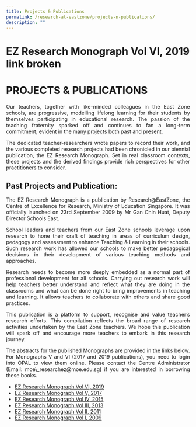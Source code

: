 ```yaml
---
title: Projects & Publications
permalink: /research-at-eastzone/projects-n-publications/
description: ""
---
```

# EZ Research Monograph Vol VI, 2019 link broken

# PROJECTS & PUBLICATIONS

<p style="text-align: justify;">Our teachers, together with like-minded colleagues in the East Zone schools, are progressive, modelling lifelong learning for their students by themselves participating in educational research. The passion of the teaching fraternity sparked off and continues to fan a long-term commitment, evident in the many projects both past and present.</p>

<p style="text-align: justify;">The dedicated teacher-researchers wrote papers to record their work, and the various completed research projects had been chronicled in our biennial publication, the EZ Research Monograph. Set in real classroom contexts, these projects and the derived findings provide rich perspectives for other practitioners to consider.</p>

## Past Projects and Publication:

<p style="text-align: justify;">The EZ Research Monograph is a publication by Research@EastZone, the Centre of Excellence for Research, Ministry of Education Singapore. It was officially launched on 23rd September 2009 by Mr Gan Chin Huat, Deputy Director Schools East.</p>

<p style="text-align: justify;">School leaders and teachers from our East Zone schools leverage upon research to hone their craft of teaching in areas of curriculum design, pedagogy and assessment to enhance Teaching & Learning in their schools. Such research work has allowed our schools to make better pedagogical decisions in their development of various teaching methods and approaches.</p>

<p style="text-align: justify;">Research needs to become more deeply embedded as a normal part of professional development for all schools. Carrying out research work will help teachers better understand and reflect what they are doing in the classrooms and what can be done right to bring improvements in teaching and learning. It allows teachers to collaborate with others and share good practices.</p>

<p style="text-align: justify;">This publication is a platform to support, recognise and value teacher’s research efforts. This compilation reflects the broad range of research activities undertaken by the East Zone teachers. We hope this publication will spark off and encourage more teachers to embark in this research journey.</p>

<p style="text-align: justify;">The abstracts for the published Monographs are provided in the links below. For Monographs V and VI (2017 and 2019 publications), you need to login into OPAL to view them online. Please contact the Centre Administrator (Email: moe\_researchez@moe.edu.sg) if you are interested in borrowing these books.</p>

*   <a href="https://mydesk.opal.moe.edu.sg/cos/o.x?c=/ca4_mydesk/grpcoll&gid=10464&func=view" target="_blank">EZ Research Monograph Vol VI, 2019</a>
*   <a href="/files/Research@EastZone/Projects%20&%20Publications/EZ%20Research%20Monograph%20Vol%20V%202017%20Abstract.pdf" target="_blank">EZ Research Monograph Vol V, 2017</a>   
*   <a href="/files/Research@EastZone/Projects%20&%20Publications/D112_COE_Attachment_EZ_Monograph_Vol_IV.pdf" target="_blank">EZ Research Monograph Vol IV, 2015</a>   
*   <a href="/files/Research@EastZone/Projects%20&%20Publications/D112_COE_Attachment_EZ_Monograph_Vol_III.pdf" target="_blank">EZ Research Monograph Vol III, 2013</a>
*   <a href="/files/Research@EastZone/Projects%20&%20Publications/D112_COE_Attachment_EZ_Monograph_Vol_II.pdf" target="_blank">EZ Research Monograph Vol II, 2011</a>
*   <a href="/files/Research@EastZone/Projects%20&%20Publications/D112_COE_Attachment_EZ_Monograph_Vol_I.pdf" target="_blank">EZ Research Monograph Vol I, 2009</a>